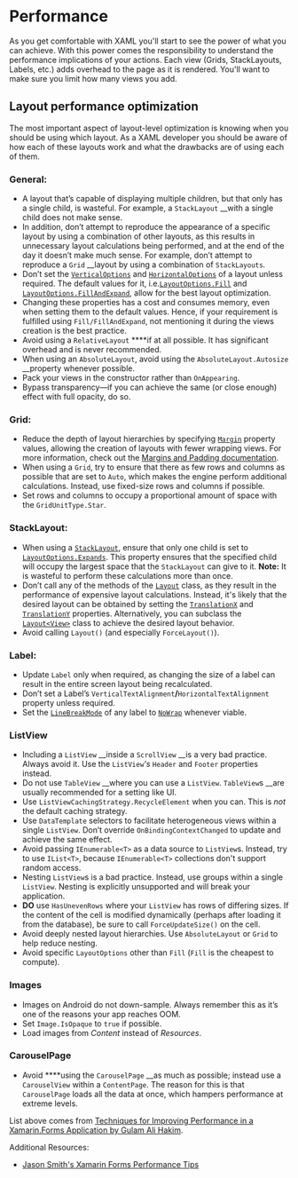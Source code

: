 # Performance

As you get comfortable with XAML you'll start to see the power of what you can achieve. With this power comes the responsibility to understand the performance implications of your actions. Each view \(Grids, StackLayouts, Labels, etc.\) adds overhead to the page as it is rendered. You'll want to make sure you limit how many views you add.



## Layout performance optimization <a id="dd06"></a>

The most important aspect of layout-level optimization is knowing when you should be using which layout. As a XAML developer you should be aware of how each of these layouts work and what the drawbacks are of using each of them.

### General: <a id="a53a"></a>

* A layout that’s capable of displaying multiple children, but that only has a single child, is wasteful. For example, a `StackLayout` __with a single child does not make sense.
* In addition, don’t attempt to reproduce the appearance of a specific layout by using a combination of other layouts, as this results in unnecessary layout calculations being performed, and at the end of the day it doesn’t make much sense. For example, don’t attempt to reproduce a `Grid` __layout by using a combination of `StackLayouts`_._
* Don’t set the [`VerticalOptions`](https://docs.microsoft.com/en-us/dotnet/api/xamarin.forms.view.verticaloptions#Xamarin_Forms_View_VerticalOptions) and [`HorizontalOptions`](https://docs.microsoft.com/en-us/dotnet/api/xamarin.forms.view.verticaloptions#Xamarin_Forms_View_VerticalOptions) of a layout unless required. The default values for it, i.e.[`LayoutOptions.Fill`](https://docs.microsoft.com/en-us/dotnet/api/xamarin.forms.layoutoptions.fill) and [`LayoutOptions.FillAndExpand`](https://docs.microsoft.com/en-us/dotnet/api/xamarin.forms.layoutoptions.fillandexpand), allow for the best layout optimization.
* Changing these properties has a cost and consumes memory, even when setting them to the default values. Hence, if your requirement is fulfilled using `Fill/FillAndExpand`, not mentioning it during the views creation is the best practice.
* Avoid using a `RelativeLayout` ****if at all possible. It has significant overhead and is never recommended.
* When using an `AbsoluteLayout`, avoid using the `AbsoluteLayout.Autosize` __property whenever possible.
* Pack your views in the constructor rather than `OnAppearing`.
* Bypass transparency—if you can achieve the same \(or close enough\) effect with full opacity, do so.

### Grid: <a id="fcd1"></a>

* Reduce the depth of layout hierarchies by specifying [`Margin`](https://docs.microsoft.com/en-us/dotnet/api/xamarin.forms.view.margin#Xamarin_Forms_View_Margin) property values, allowing the creation of layouts with fewer wrapping views. For more information, check out the [Margins and Padding documentation](https://docs.microsoft.com/en-us/xamarin/xamarin-forms/user-interface/layouts/margin-and-padding).
* When using a `Grid`, try to ensure that there as few rows and columns as possible that are set to `Auto`, which makes the engine perform additional calculations. Instead, use fixed-size rows and columns if possible.
* Set rows and columns to occupy a proportional amount of space with the `GridUnitType.Star`.

### StackLayout: <a id="8f48"></a>

* When using a [`StackLayout`](https://docs.microsoft.com/en-us/dotnet/api/xamarin.forms.stacklayout), ensure that only one child is set to [`LayoutOptions.Expands`](https://docs.microsoft.com/en-us/dotnet/api/xamarin.forms.layoutoptions.expands#Xamarin_Forms_LayoutOptions_Expands). This property ensures that the specified child will occupy the largest space that the `StackLayout` can give to it. **Note:** It is wasteful to perform these calculations more than once.
* Don’t call any of the methods of the [`Layout`](https://docs.microsoft.com/en-us/dotnet/api/xamarin.forms.layout) class, as they result in the performance of expensive layout calculations. Instead, it's likely that the desired layout can be obtained by setting the [`TranslationX`](https://docs.microsoft.com/en-us/dotnet/api/xamarin.forms.visualelement.translationx#Xamarin_Forms_VisualElement_TranslationX) and [`TranslationY`](https://docs.microsoft.com/en-us/dotnet/api/xamarin.forms.visualelement.translationy#Xamarin_Forms_VisualElement_TranslationY) properties. Alternatively, you can subclass the [`Layout<View>`](https://docs.microsoft.com/en-us/dotnet/api/xamarin.forms.layout-1) class to achieve the desired layout behavior.
* Avoid calling `Layout()` \(and especially `ForceLayout()`\).

### Label: <a id="1715"></a>

* Update `Label` only when required, as changing the size of a label can result in the entire screen layout being recalculated.
* Don’t set a Label’s `VerticalTextAlignment`**/**`HorizontalTextAlignment` property unless required.
* Set the [`LineBreakMode`](https://docs.microsoft.com/en-us/dotnet/api/xamarin.forms.label.linebreakmode#Xamarin_Forms_Label_LineBreakMode) of any label to [`NoWrap`](https://docs.microsoft.com/en-us/dotnet/api/xamarin.forms.linebreakmode#Xamarin_Forms_LineBreakMode_NoWrap) whenever viable.

### ListView <a id="57f8"></a>

* Including a `ListView` __inside a `ScrollView` __is a very bad practice. Always avoid it. Use the `ListView`_'s_ `Header` and `Footer` properties instead.
* Do not use `TableView` __where you can use a `ListView`. `TableView`s __are usually recommended for a setting like UI.
* Use `ListViewCachingStrategy.RecycleElement` when you can. This is _not_ the default caching strategy.
* Use `DataTemplate` selectors to facilitate heterogeneous views within a single `ListView`. Don’t override `OnBindingContextChanged` to update and achieve the same effect.
* Avoid passing `IEnumerable<T>` as a data source to `ListView`s. Instead, try to use `IList<T>`, because `IEnumerable<T>` collections don't support random access.
* Nesting `ListView`s is a bad practice. Instead, use groups within a single `ListView`. Nesting is explicitly unsupported and will break your application.
* **DO** use `HasUnevenRows` where your `ListView` has rows of differing sizes. If the content of the cell is modified dynamically \(perhaps after loading it from the database\), be sure to call `ForceUpdateSize()` on the cell.
* Avoid deeply nested layout hierarchies. Use `AbsoluteLayout` or `Grid` to help reduce nesting.
* Avoid specific `LayoutOptions` other than `Fill` \(`Fill` is the cheapest to compute\).

### Images <a id="4342"></a>

* Images on Android do not down-sample. Always remember this as it’s one of the reasons your app reaches OOM.
* Set `Image.IsOpaque` to `true` if possible.
* Load images from _Content_ instead of _Resources_.

### CarouselPage <a id="84b0"></a>

* Avoid ****using the `CarouselPage` __as much as possible; instead use a `CarouselView` within a `ContentPage`. The reason for this is that `CarouselPage` loads all the data at once, which hampers performance at extreme levels.

List above comes from [Techniques for Improving Performance in a Xamarin.Forms Application by Gulam Ali Hakim](https://heartbeat.fritz.ai/techniques-for-improving-performance-in-a-xamarin-forms-application-b439f2f04156).

Additional Resources:

* [Jason Smith's Xamarin Forms Performance Tips](https://kent-boogaart.com/blog/jason-smith's-xamarin-forms-performance-tips)

